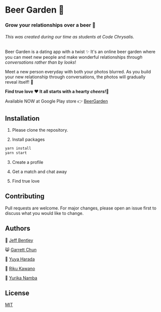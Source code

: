 # Beer Garden 🌱
### Grow your relationships over a beer 🍻

###### This was created during our time as students at Code Chrysalis.

Beer Garden is a dating app with a twist ✨ It's an online beer garden where you can meet new people and make wonderful relationships *through conversations rather than by looks*!

Meet a new person everyday with both your photos blurred. As you build your new relationship through conversations, the photos will gradually reveal itself! 🎉

**Find true love ♥️ It all starts with a hearty *cheers!*🍻**

Available NOW at Google Play store 👉 [BeerGarden](https://play.google.com/store/)


## Installation

1. Please clone the repository.

2. Install packages

```bash
yarn install
yarn start
```

3.  Create a profile

4.  Get a match and chat away

5.  Find true love

## Contributing

Pull requests are welcome. For major changes, please open an issue first to discuss what you would like to change.


## Authors

👻 [Jeff Bentley](https://github.com/jbentleyjp)

😸 [Garrett Chun](https://github.com/Kapakahi)

🌝 [Yuya Harada](https://github.com/yuya-h-29)

🐸 [Riku Kawano](https://github.com/rikukawano)

🦄 [Yurika Namba](https://github.com/yurikanamba)

## License

[MIT](https://choosealicense.com/licenses/mit/)
